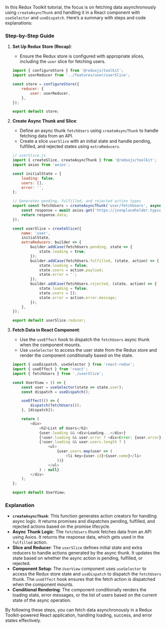 In this Redux Toolkit tutorial, the focus is on fetching data asynchronously using `createAsyncThunk` and handling it in a React component with `useSelector` and `useDispatch`. Here’s a summary with steps and code explanations:

### Step-by-Step Guide

1. **Set Up Redux Store (Recap)**:
    - Ensure the Redux store is configured with appropriate slices, including the `user` slice for fetching users.

    ```javascript
    import { configureStore } from '@reduxjs/toolkit';
    import userReducer from '../features/user/userSlice';

    const store = configureStore({
        reducer: {
            user: userReducer,
        },
    });

    export default store;
    ```

2. **Create Async Thunk and Slice**:
    - Define an async thunk `fetchUsers` using `createAsyncThunk` to handle fetching data from an API.
    - Create a slice `userSlice` with an initial state and handle pending, fulfilled, and rejected states using `extraReducers`.

    ```javascript
    // userSlice.js
    import { createSlice, createAsyncThunk } from '@reduxjs/toolkit';
    import axios from 'axios';

    const initialState = {
        loading: false,
        users: [],
        error: '',
    };

    // Generates pending, fulfilled, and rejected action types
    export const fetchUsers = createAsyncThunk('user/fetchUsers', async () => {
        const response = await axios.get('https://jsonplaceholder.typicode.com/users');
        return response.data;
    });

    const userSlice = createSlice({
        name: 'user',
        initialState,
        extraReducers: builder => {
            builder.addCase(fetchUsers.pending, state => {
                state.loading = true;
            });
            builder.addCase(fetchUsers.fulfilled, (state, action) => {
                state.loading = false;
                state.users = action.payload;
                state.error = '';
            });
            builder.addCase(fetchUsers.rejected, (state, action) => {
                state.loading = false;
                state.users = [];
                state.error = action.error.message;
            });
        },
    });

    export default userSlice.reducer;
    ```

3. **Fetch Data in React Component**:
    - Use the `useEffect` hook to dispatch the `fetchUsers` async thunk when the component mounts.
    - Use `useSelector` to access the user state from the Redux store and render the component conditionally based on the state.

    ```javascript
    import { useDispatch, useSelector } from 'react-redux';
    import { useEffect } from 'react';
    import { fetchUsers } from './userSlice';

    const UserView = () => {
        const user = useSelector(state => state.user);
        const dispatch = useDispatch();

        useEffect(() => {
            dispatch(fetchUsers());
        }, [dispatch]);

        return (
            <div>
                <h2>List of Users</h2>
                {user.loading && <div>Loading...</div>}
                {!user.loading && user.error ? <div>Error: {user.error}</div> : null}
                {!user.loading && user.users.length ? (
                    <ul>
                        {user.users.map(user => (
                            <li key={user.id}>{user.name}</li>
                        ))}
                    </ul>
                ) : null}
            </div>
        );
    };

    export default UserView;
    ```

### Explanation

- **`createAsyncThunk`**: This function generates action creators for handling async logic. It returns promises and dispatches pending, fulfilled, and rejected actions based on the promise lifecycle.
- **Async Thunk Logic**: The `fetchUsers` thunk fetches data from an API using Axios. It returns the response data, which gets used in the `fulfilled` action.
- **Slice and Reducer**: The `userSlice` defines initial state and extra reducers to handle actions generated by the async thunk. It updates the state based on whether the async action is pending, fulfilled, or rejected.
- **Component Setup**: The `UserView` component uses `useSelector` to access the Redux store state and `useDispatch` to dispatch the `fetchUsers` thunk. The `useEffect` hook ensures that the fetch action is dispatched when the component mounts.
- **Conditional Rendering**: The component conditionally renders the loading state, error messages, or the list of users based on the current state of the async operation.

By following these steps, you can fetch data asynchronously in a Redux Toolkit-powered React application, handling loading, success, and error states effectively.